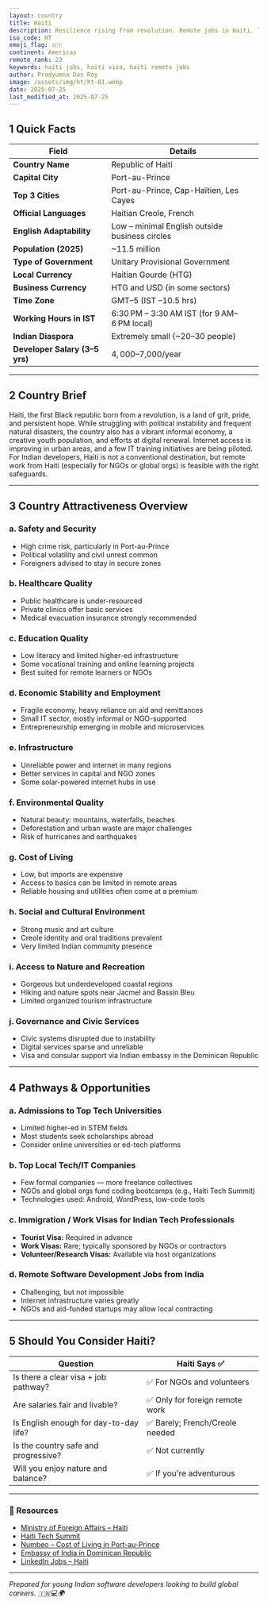```yaml
---
layout: country
title: Haiti
description: Resilience rising from revolution. Remote jobs in Haiti. Trilp AI curated info. Indians in Haiti.
iso_code: HT
emoji_flag: 🇭🇹
continent: Americas
remote_rank: 23
keywords: haiti jobs, haiti visa, haiti remote jobs
author: Pradyumna Das Roy
image: /assets/img/ht/ht-01.webp
date: 2025-07-25
last_modified_at: 2025-07-25
---
```


## 1 Quick Facts

| Field                          | Details                                        |
| ------------------------------ | ---------------------------------------------- |
| **Country Name**               | Republic of Haiti                              |
| **Capital City**               | Port-au-Prince                                 |
| **Top 3 Cities**               | Port-au-Prince, Cap-Haïtien, Les Cayes         |
| **Official Languages**         | Haitian Creole, French                         |
| **English Adaptability**       | Low – minimal English outside business circles |
| **Population (2025)**          | ~11.5 million                                  |
| **Type of Government**         | Unitary Provisional Government                 |
| **Local Currency**             | Haitian Gourde (HTG)                           |
| **Business Currency**          | HTG and USD (in some sectors)                  |
| **Time Zone**                  | GMT–5 (IST –10.5 hrs)                          |
| **Working Hours in IST**       | 6:30 PM – 3:30 AM IST (for 9 AM–6 PM local)    |
| **Indian Diaspora**            | Extremely small (~20–30 people)                |
| **Developer Salary (3–5 yrs)** | $4,000–$7,000/year                             |

---

## 2 Country Brief

Haiti, the first Black republic born from a revolution, is a land of grit, pride, and persistent hope. While struggling with political instability and frequent natural disasters, the country also has a vibrant informal economy, a creative youth population, and efforts at digital renewal. Internet access is improving in urban areas, and a few IT training initiatives are being piloted. For Indian developers, Haiti is not a conventional destination, but remote work from Haiti (especially for NGOs or global orgs) is feasible with the right safeguards.

---

## 3 Country Attractiveness Overview

### a. Safety and Security

- High crime risk, particularly in Port-au-Prince
- Political volatility and civil unrest common
- Foreigners advised to stay in secure zones

### b. Healthcare Quality

- Public healthcare is under-resourced
- Private clinics offer basic services
- Medical evacuation insurance strongly recommended

### c. Education Quality

- Low literacy and limited higher-ed infrastructure
- Some vocational training and online learning projects
- Best suited for remote learners or NGOs

### d. Economic Stability and Employment

- Fragile economy, heavy reliance on aid and remittances
- Small IT sector, mostly informal or NGO-supported
- Entrepreneurship emerging in mobile and microservices

### e. Infrastructure

- Unreliable power and internet in many regions
- Better services in capital and NGO zones
- Some solar-powered internet hubs in use

### f. Environmental Quality

- Natural beauty: mountains, waterfalls, beaches
- Deforestation and urban waste are major challenges
- Risk of hurricanes and earthquakes

### g. Cost of Living

- Low, but imports are expensive
- Access to basics can be limited in remote areas
- Reliable housing and utilities often come at a premium

### h. Social and Cultural Environment

- Strong music and art culture
- Creole identity and oral traditions prevalent
- Very limited Indian community presence

### i. Access to Nature and Recreation

- Gorgeous but underdeveloped coastal regions
- Hiking and nature spots near Jacmel and Bassin Bleu
- Limited organized tourism infrastructure

### j. Governance and Civic Services

- Civic systems disrupted due to instability
- Digital services sparse and unreliable
- Visa and consular support via Indian embassy in the Dominican Republic

---

## 4 Pathways & Opportunities

### a. Admissions to Top Tech Universities

- Limited higher-ed in STEM fields
- Most students seek scholarships abroad
- Consider online universities or ed-tech platforms

### b. Top Local Tech/IT Companies

- Few formal companies — more freelance collectives
- NGOs and global orgs fund coding bootcamps (e.g., Haiti Tech Summit)
- Technologies used: Android, WordPress, low-code tools

### c. Immigration / Work Visas for Indian Tech Professionals

- **Tourist Visa:** Required in advance
- **Work Visas:** Rare; typically sponsored by NGOs or contractors
- **Volunteer/Research Visas:** Available via host organizations

### d. Remote Software Development Jobs from India

- Challenging, but not impossible
- Internet infrastructure varies greatly
- NGOs and aid-funded startups may allow local contracting

---

## 5 Should You Consider Haiti?

| Question                               | Haiti Says ✅                   |
| -------------------------------------- | ------------------------------- |
| Is there a clear visa + job pathway?   | ✅ For NGOs and volunteers      |
| Are salaries fair and livable?         | ✅ Only for foreign remote work |
| Is English enough for day-to-day life? | ✅ Barely; French/Creole needed |
| Is the country safe and progressive?   | ✅ Not currently                |
| Will you enjoy nature and balance?     | ✅ If you're adventurous        |

---

### 🔗 Resources

- [Ministry of Foreign Affairs – Haiti](http://www.mae.gouv.ht/)
- [Haiti Tech Summit](https://www.haititechsummit.com/)
- [Numbeo – Cost of Living in Port-au-Prince](https://www.numbeo.com/cost-of-living/in/Port-au-Prince)
- [Embassy of India in Dominican Republic](https://www.eoisantodomingo.gov.in/)
- [LinkedIn Jobs – Haiti](https://www.linkedin.com/jobs/search/?location=Haiti)

---

_Prepared for young Indian software developers looking to build global careers. 🇮🇳💻🌍_
